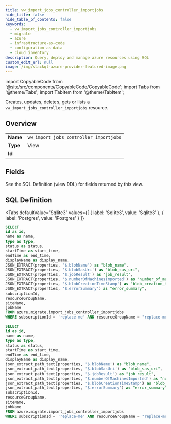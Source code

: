 ```yaml
--- 
title: vw_import_jobs_controller_importjobs
hide_title: false
hide_table_of_contents: false
keywords:
  - vw_import_jobs_controller_importjobs
  - migrate
  - azure
  - infrastructure-as-code
  - configuration-as-data
  - cloud inventory
description: Query, deploy and manage azure resources using SQL
custom_edit_url: null
image: /img/stackql-azure-provider-featured-image.png
---
```


import CopyableCode from '@site/src/components/CopyableCode/CopyableCode';
import Tabs from '@theme/Tabs';
import TabItem from '@theme/TabItem';

Creates, updates, deletes, gets or lists a <code>vw_import_jobs_controller_importjobs</code> resource.

## Overview
<table><tbody>
<tr><td><b>Name</b></td><td><code>vw_import_jobs_controller_importjobs</code></td></tr>
<tr><td><b>Type</b></td><td>View</td></tr>
<tr><td><b>Id</b></td><td><CopyableCode code="azure.migrate.vw_import_jobs_controller_importjobs" /></td></tr>
</tbody></table>

## Fields

See the SQL Definition (view DDL) for fields returned by this view.

## SQL Definition

<Tabs
defaultValue="Sqlite3"
values={[
{ label: 'Sqlite3', value: 'Sqlite3' },
{ label: 'Postgres', value: 'Postgres' }
]}
>
<TabItem value="Sqlite3">

```sql
SELECT
id as id,
name as name,
type as type,
status as status,
startTime as start_time,
endTime as end_time,
displayName as display_name,
JSON_EXTRACT(properties, '$.blobName') as "blob_name",
JSON_EXTRACT(properties, '$.blobSasUri') as "blob_sas_uri",
JSON_EXTRACT(properties, '$.jobResult') as "job_result",
JSON_EXTRACT(properties, '$.numberOfMachinesImported') as "number_of_machines_imported",
JSON_EXTRACT(properties, '$.blobCreationTimeStamp') as "blob_creation_time_stamp",
JSON_EXTRACT(properties, '$.errorSummary') as "error_summary",
subscriptionId,
resourceGroupName,
siteName,
jobName
FROM azure.migrate.import_jobs_controller_importjobs
WHERE subscriptionId = 'replace-me' AND resourceGroupName = 'replace-me' AND siteName = 'replace-me';
```

</TabItem>
<TabItem value="Postgres">

```sql
SELECT
id as id,
name as name,
type as type,
status as status,
startTime as start_time,
endTime as end_time,
displayName as display_name,
json_extract_path_text(properties, '$.blobName') as "blob_name",
json_extract_path_text(properties, '$.blobSasUri') as "blob_sas_uri",
json_extract_path_text(properties, '$.jobResult') as "job_result",
json_extract_path_text(properties, '$.numberOfMachinesImported') as "number_of_machines_imported",
json_extract_path_text(properties, '$.blobCreationTimeStamp') as "blob_creation_time_stamp",
json_extract_path_text(properties, '$.errorSummary') as "error_summary",
subscriptionId,
resourceGroupName,
siteName,
jobName
FROM azure.migrate.import_jobs_controller_importjobs
WHERE subscriptionId = 'replace-me' AND resourceGroupName = 'replace-me' AND siteName = 'replace-me';
```

</TabItem>
</Tabs>
